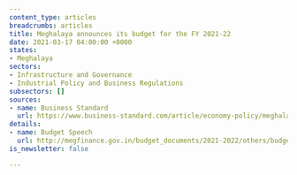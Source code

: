 ```yaml
---
content_type: articles
breadcrumbs: articles
title: Meghalaya announces its budget for the FY 2021-22
date: 2021-03-17 04:00:00 +0000
states:
- Meghalaya
sectors:
- Infrastructure and Governance
- Industrial Policy and Business Regulations
subsectors: []
sources:
- name: Business Standard
  url: https://www.business-standard.com/article/economy-policy/meghalaya-cm-conrad-sangma-presents-tax-free-deficit-budget-121031001224_1.html
details:
- name: Budget Speech
  url: http://megfinance.gov.in/budget_documents/2021-2022/others/budget_speech.pdf
is_newsletter: false

---
```

